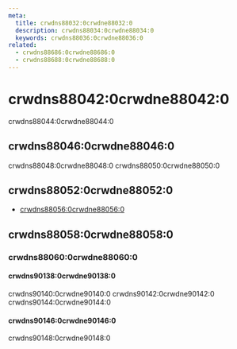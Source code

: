 ```yaml
---
meta:
  title: crwdns88032:0crwdne88032:0
  description: crwdns88034:0crwdne88034:0
  keywords: crwdns88036:0crwdne88036:0
related:
  - crwdns88686:0crwdne88686:0
  - crwdns88688:0crwdne88688:0
---
```


# crwdns88042:0crwdne88042:0

crwdns88044:0crwdne88044:0

<entry-ad />

## crwdns88046:0crwdne88046:0

crwdns88048:0crwdne88048:0 crwdns88050:0crwdne88050:0

<example file="v-scroll/usage" />

## crwdns88052:0crwdne88052:0

- [crwdns88056:0crwdne88056:0](crwdns88054:0crwdne88054:0)

## crwdns88058:0crwdne88058:0

### crwdns88060:0crwdne88060:0

#### crwdns90138:0crwdne90138:0

crwdns90140:0crwdne90140:0 crwdns90142:0crwdne90142:0 crwdns90144:0crwdne90144:0

<example file="v-scroll/option-self" />

#### crwdns90146:0crwdne90146:0

crwdns90148:0crwdne90148:0

<example file="v-scroll/option-target" />

<backmatter />
